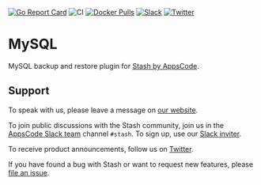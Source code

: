[![Go Report Card](https://goreportcard.com/badge/stash.appscode.dev/mysql)](https://goreportcard.com/report/stash.appscode.dev/mysql)
![CI](https://github.com/stashed/mysql/workflows/CI/badge.svg)
[![Docker Pulls](https://img.shields.io/docker/pulls/stashed/stash-mysql.svg)](https://hub.docker.com/r/stashed/stash-mysql/)
[![Slack](https://slack.appscode.com/badge.svg)](https://slack.appscode.com)
[![Twitter](https://img.shields.io/twitter/follow/kubestash.svg?style=social&logo=twitter&label=Follow)](https://twitter.com/intent/follow?screen_name=KubeStash)

# MySQL

MySQL backup and restore plugin for [Stash by AppsCode](https://stash.run).

## Support

To speak with us, please leave a message on [our website](https://appscode.com/contact/).

To join public discussions with the Stash community, join us in the [AppsCode Slack team](https://appscode.slack.com/messages/C8NCX6N23/details/) channel `#stash`. To sign up, use our [Slack inviter](https://slack.appscode.com/).

To receive product announcements, follow us on [Twitter](https://twitter.com/KubeStash).

If you have found a bug with Stash or want to request new features, please [file an issue](https://github.com/stashed/project/issues/new).
